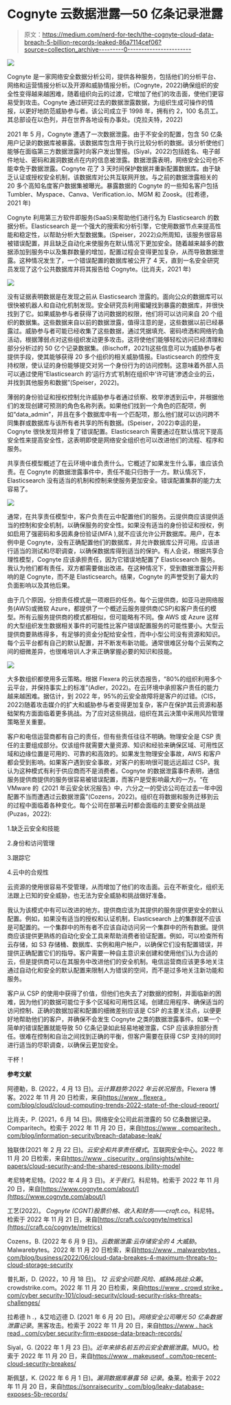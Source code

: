 # Cognyte 云数据泄露—50 亿条记录泄露

> 原文：<https://medium.com/nerd-for-tech/the-cognyte-cloud-data-breach-5-billion-records-leaked-86a7114cef06?source=collection_archive---------0----------------------->

![](img/c408c7e4217538bab34b70cf308ddcaa.png)

Cognyte 是一家网络安全数据分析公司，提供各种服务，包括他们的分析平台、网络和运营情报分析以及开源和威胁情报分析。(Cognyte，2022)确保组织的安全性变得越来越困难，随着组织向云的过渡，它增加了他们的攻击面，使他们更容易受到攻击。Cognyte 通过研究过去的数据泄露数据，为组织生成可操作的情报，以更好地防范威胁参与者。该公司成立于 1998 年，拥有约 2，100 名员工。其总部设在以色列，并在世界各地设有办事处。(克拉夫特，2022)

2021 年 5 月，Cognyte 遭遇了一次数据泄露。由于不安全的配置，包含 50 亿条用户记录的数据库被暴露。该数据库包含用于执行比较分析的数据。该分析使他们能够在面临第三方数据泄露时向客户发出警报。(Siyal，2022)包括姓名、电子邮件地址、密码和漏洞数据点在内的信息被泄露。数据泄露表明，网络安全公司也不能幸免于数据泄露。Cognyte 花了 3 天时间保护数据并重新配置数据库。由于缺乏认证或授权安全机制，该数据库对公共互联网开放。与之前的数据泄露相关的 20 多个高知名度客户数据集被曝光。暴露数据的 Cognyte 的一些知名客户包括 Tumbler、Myspace、Canva、Verification.io、MGM 和 Zoosk。(拉希德，2021 年)

Cognyte 利用第三方软件即服务(SaaS)来帮助他们进行名为 Elasticsearch 的数据分析。Elasticsearch 是一个强大的搜索和分析引擎，它使用数据节点来提高性能和稳定性，以帮助分析大型数据集。(Speiser，2022)众所周知，该服务很容易被错误配置，并且缺乏自动化来使服务在默认情况下更加安全。随着越来越多的数据添加到服务中以及集群数量的增加，配置过程会变得更加复杂，从而导致数据泄露。这种情况发生了，一个错误配置的数据库被公开了 4 天，直到一名安全研究员发现了这个公共数据库并将其报告给 Cognyte。(比肖夫，2021 年)

![](img/9509ee8c1147a77df316231cf53c2eef.png)

没有证据表明数据是在发现之前从 Elasticsearch 泄露的。面向公众的数据库可以很快被机器人和自动化机制发现。安全研究员利用蜜罐找到暴露的数据库，并很快找到了它。如果威胁参与者获得了访问数据的权限，他们将可以访问来自 20 个组织的数据集。这些数据来自以前的数据泄露，值得注意的是，这些数据以前已经暴露过。威胁参与者可能已经收集了这些数据，通过凭据填充、密码喷洒和网络钓鱼活动，根据薄弱点对这些组织发动更多攻击。这将使他们能够轻松访问已经清理和部分分析过的 50 亿个记录数据集。(Bischoff，2021)这些信息可以为威胁参与者提供手段，使其能够获得 20 多个组织的相关威胁情报。Elasticsearch 的控件支持权限，使认证的身份能够提交对另一个身份行为的访问控制。这意味着外部人员可以通过使用“Elasticsearch 的‘运行方式’机制在组织中‘许可链’渗透企业的云，并找到其他服务和数据”(Speiser，2022)。

薄弱的身份验证和授权控制允许威胁参与者通过侦察、枚举渗透到云中，并根据他们的发现创建可预测的角色名称列表。如果他们找到一个角色的匹配项，例如“data_admin”，并且在多个数据库中有一个匹配项，那么他们就可以访问跨不同集群或数据库与该所有者共享的所有数据。(Speiser，2022)幸运的是，Cognyte 很快发现并修复了错误配置。Elasticsearch 需要通过在默认情况下提高安全性来提高安全性，这表明即使是网络安全组织也可以改进他们的流程、程序和服务。

共享责任模型概述了在云环境中谁负责什么。它概述了如果发生什么事，谁应该负责。在 Cognyte 的数据泄露事件中，责任不能只归咎于一方。默认情况下，Elasticsearch 没有适当的机制和控制来使服务更加安全。错误配置集群的能力太容易了。

![](img/dda321499cd4b857998d4628d3a8f74a.png)

通常，在共享责任模型中，客户负责在云中配置他们的服务。云提供商应该提供适当的控制和安全机制，以确保服务的安全性。如果没有适当的身份验证和授权，例如启用了强密码和多因素身份验证(MFA ),就不应该允许公开数据库。用户，在本例中是 Cognyte，没有正确配置他们的数据库，并允许数据库公开可用。应该进行适当的测试和尽职调查，以确保数据库得到适当的保护。有人会说，根据共享合理性模型，Cognyte 应该承担责任，因为它错误地配置了 Elasticsearch 服务。我认为他们都有责任，双方都需要做出改进。在这种情况下，受到数据泄露公开影响的是 Cognyte，而不是 Elasticsearch。结果，Cognyte 的声誉受到了最大的负面影响以及其他后果。

由于几个原因，分担责任模式是一项艰巨的任务。每个云提供商，如亚马逊网络服务(AWS)或微软 Azure，都提供了一个概述云服务提供商(CSP)和客户责任的模型。所有云服务提供商的模式都相似，但可能略有不同。像 AWS 或 Azure 这样的大型组织发生数据相关事件的可能性比客户错误配置服务的可能性要小。大型云提供商要熟练得多，有足够的资金分配给安全性，而中小型公司没有资源和知识。每个云平台都有自己的默认配置，并不断发布新功能。通常很难区分每个云架构之间的细微差异，也很难培训人才来正确掌握必要的知识和技能。

![](img/ce1ef7b1bb5797e95c791b107c541c4f.png)

大多数组织都使用多云策略。根据 Flexera 的云状态报告，“80%的组织利用多个云平台，并保持事实上的标准”(Adler，2022)。在云环境中承担客户责任的能力越来越困难。据估计，到 2022 年，95%的云安全故障将是客户的过错。(CIS，2022)随着攻击媒介的扩大和威胁参与者变得更加复杂，客户在保护其云资源和基础架构方面面临着更多挑战。为了应对这些挑战，组织在其云决策中采用风险管理策略至关重要。

客户和电信运营商都有自己的责任，但有些责任往往不明确。物理安全是 CSP 责任的主要组成部分。仅该组件就需要大量资源、知识和经验来确保区域、可用性区域和边缘位置是可用的、可靠的和高效的。如果发生物理安全事故，AWS 和客户都会受到影响。如果客户遇到安全事故，对客户的影响很可能远远超过 CSP。我认为这种模式有利于供应商而不是消费者。Cognyte 的数据泄露事件表明，通信服务提供商提供的服务很容易被错误配置，而客户是受影响最大的一方。“在 VMware 的《2021 年云安全状况报告》中，六分之一的受访公司在过去一年中因配置不当而遭遇过云数据泄露”(Cozens，2022)。组织在将数据和服务迁移到云的过程中面临着各种变化。每个公司在部署云时都会面临的主要安全挑战是(Puzas，2022):

1.缺乏云安全和技能

2.身份和访问管理

3.跟踪它

4.云中的合规性

云资源的使用很容易不受管理，从而增加了他们的攻击面。云在不断变化，组织无法跟上已知的安全威胁，也无法为安全威胁和挑战做好准备。

我认为该模式中有可以改进的地方。提供商应该为其提供的服务提供更安全的默认配置。例如，如果没有适当的授权和认证机制，Elasticsearch 上的集群就不应该是可配置的。一个集群中的所有者不应该自动访问另一个集群中的所有数据。提供商应该提供更熟练的自动化安全工具来帮助消费者验证配置。例如，可以检查所有云存储，如 S3 存储桶、数据库、实例和用户帐户，以确保它们没有配置错误，并提供正确配置它们的指导。客户需要一种自主意识来创建和使用他们认为合适的云，但是提供商可以在其服务中改进他们的安全机制。电信运营商应该更多地关注通过自动化和安全的默认配置来限制人为错误的空间，而不是过多地关注新功能和服务。

客户从 CSP 的使用中获得了价值，但他们也失去了对数据的控制，并面临新的困难，因为他们的数据可能位于多个区域和可用性区域。创建应用程序、确保适当的访问控制、正确的数据加密和配置的细微差别应该是 CSP 的主要关注点，以便更好地帮助他们的客户，并确保不会发生 Cognyte 之类的数据泄露事件。如果一个简单的错误配置就能导致 50 亿条记录如此轻易地被泄露，CSP 应该承担部分责任。很难在控制和自治之间找到正确的平衡，但客户需要在获得 CSP 支持的同时进行适当的尽职调查，以确保云更加安全。

干杯！

**参考文献**

阿德勒，B. (2022，4 月 13 日)。*云计算趋势:2022 年云状况报告*。Flexera 博客。2022 年 11 月 20 日检索，来自[https://www . flexera . com/blog/cloud/cloud-computing-trends-2022-state-of-the-cloud-report/](https://www.flexera.com/blog/cloud/cloud-computing-trends-2022-state-of-the-cloud-report/)

比肖夫，P. (2021，6 月 14 日)。网络安全公司此前泄露的 50 亿条数据记录。Comparitech。检索于 2022 年 11 月 20 日，来自[https://www . comparitech . com/blog/information-security/breach-database-leak/](https://www.comparitech.com/blog/information-security/breach-database-leak/)

独联体(2021 年 2 月 22 日)。*云安全和共享责任模式*。互联网安全中心。2022 年 11 月 20 日检索，来自[https://www . cisecurity . org/insights/white-papers/cloud-security-and-the-shared-respons ibility-model](https://www.cisecurity.org/insights/white-papers/cloud-security-and-the-shared-responsibility-model)

考尼特考尼特。(2022 年 4 月 3 日)。*关于我们*。科尼特。检索于 2022 年 11 月 20 日，来自[https://www.cognyte.com/about/](https://www.cognyte.com/about/)

工艺(2022)。 *Cognyte (CGNT)股票价格、收入和财务——craft.co*。科尼特。检索于 2022 年 11 月 21 日，来自[https://craft.co/cognyte/metrics](https://craft.co/cognyte/metrics)

Cozens，B. (2022 年 6 月 9 日)。*云数据泄露:云存储安全的 4 大威胁*。Malwarebytes。2022 年 11 月 20 日检索，来自[https://www . malwarebytes . com/blog/business/2022/06/cloud-data-breakes-4-maximum-threats-to-cloud-storage-security](https://www.malwarebytes.com/blog/business/2022/06/cloud-data-breaches-4-biggest-threats-to-cloud-storage-security)

普扎斯，D. (2022，10 月 18 日)。 *12 云安全问题:风险、威胁&挑战:众筹*。crowdstrike.com。2022 年 11 月 20 日检索，来自[https://www . crowd strike . com/cyber security-101/cloud-security/cloud-security-risks-threats-challenges/](https://www.crowdstrike.com/cybersecurity-101/cloud-security/cloud-security-risks-threats-challenges/)

拉希德 h .，&艾哈迈德 D. (2021 年 6 月 20 日)。*网络安全公司曝光 50 亿条数据泄露记录*。黑客攻击。检索于 2022 年 11 月 20 日，来自[https://www . hack read . com/cyber security-firm-expose-data-breach-records/](https://www.hackread.com/cybersecurity-firm-expose-data-breach-records/)

Siyal，G. (2022 年 1 月 23 日)。*近年来排名前五的云安全数据泄露*。MUO。检索于 2022 年 11 月 20 日，来自[https://www . makeuseof . com/top-recent-cloud-security-breakes/](https://www.makeuseof.com/top-recent-cloud-security-breaches/)

斯佩瑟，K. (2022 年 6 月 1 日)。*漏洞数据库暴露 5B 记录*。桑莱。检索于 2022 年 11 月 20 日，来自[https://sonraisecurity . com/blog/leaky-database-exposes-5b-records/](https://sonraisecurity.com/blog/leaky-database-exposes-5b-records/)